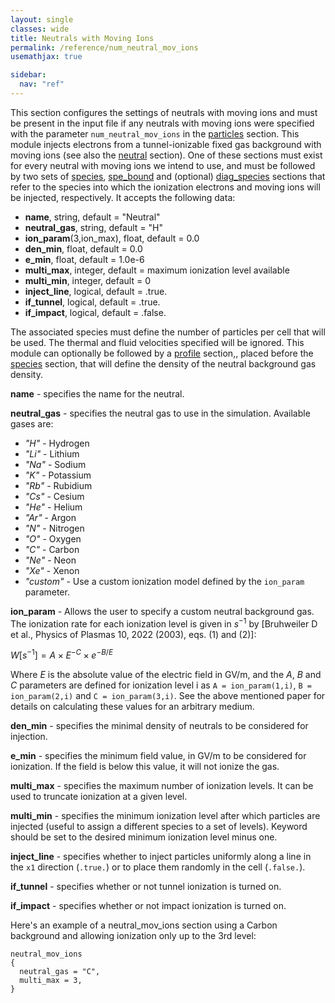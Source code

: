 ```yaml
---
layout: single
classes: wide
title: Neutrals with Moving Ions
permalink: /reference/num_neutral_mov_ions
usemathjax: true

sidebar:
  nav: "ref"
---
```


This section configures the settings of neutrals with moving ions and must be
present in the input file if any neutrals with moving ions were
specified with the parameter `num_neutral_mov_ions` in the [particles](Particles.md)
section. This module injects electrons from a tunnel-ionizable fixed gas
background with moving ions (see also the [neutral](Neutrals.md) section). One of these
sections must exist for every neutral with moving ions we intend to use,
and must be followed by two sets of [species](Species.md), [spe_bound](Species_Boundary.md) and (optional)
[diag_species](Species_Diagnostics.md) sections that refer to the species into which the ionization electrons
and moving ions will be injected, respectively. It accepts the following data:

- **name**, string, default = "Neutral"
- **neutral_gas**, string, default = "H"
- **ion_param**(3,ion_max), float, default = 0.0
- **den_min**, float, default = 0.0
- **e_min**, float, default = 1.0e-6
- **multi_max**, integer, default = maximum ionization level available
- **multi_min**, integer, default = 0
- **inject_line**, logical, default = .true.
- **if_tunnel**, logical, default = .true.
- **if_impact**, logical, default = .false.

The associated species must define the number of particles per cell that
will be used. The thermal and fluid velocities specified will be
ignored. This module can optionally be followed by a [profile](Profile.md) section,, placed before the [species](Species.md)
section, that will define the density of the neutral background gas
density.

**name** - specifies the name for the neutral.

**neutral_gas** - specifies the neutral gas to use in the simulation.
Available gases are:

- *"H"* - Hydrogen
- *"Li"* - Lithium
- *"Na"* - Sodium
- *"K"* - Potassium
- *"Rb"* - Rubidium
- *"Cs"* - Cesium
- *"He"* - Helium
- *"Ar"* - Argon
- *"N"* - Nitrogen
- *"O"* - Oxygen
- *"C"* - Carbon
- *"Ne"* - Neon
- *"Xe"* - Xenon
- *"custom"* - Use a custom ionization model defined by the `ion_param`
  parameter.

**ion_param** - Allows the user to specify a custom neutral background
gas. The ionization rate for each ionization level is given in $s^{-1}$
by \[Bruhweiler D et al., Physics of Plasmas 10, 2022 (2003), eqs. (1)
and (2)\]:

$W[s^{-1}] = A \times E^{-C} \times e^{-B/E}$

Where $E$ is the absolute value of the electric field in GV/m, and the
$A$, $B$ and $C$ parameters are defined for ionization level i as `A =
ion_param(1,i)`, `B = ion_param(2,i)` and `C = ion_param(3,i)`. See the
above mentioned paper for details on calculating these values for an
arbitrary medium.

**den_min** - specifies the minimal density of neutrals to be considered
for injection.

**e_min** - specifies the minimum field value, in GV/m to be considered
for ionization. If the field is below this value, it will not ionize the
gas.

**multi_max** - specifies the maximum number of ionization levels. It can
be used to truncate ionization at a given level.

**multi_min** - specifies the minimum ionization level after which
particles are injected (useful to assign a different species to a set of
levels).  Keyword should be set to the desired minimum ionization level
minus one.

**inject_line** - specifies whether to inject particles uniformly along a
line in the `x1` direction (`.true.`) or to place them randomly in the cell
(`.false.`).

**if_tunnel** - specifies whether or not tunnel ionization is turned on.

**if_impact** - specifies whether or not impact ionization is turned on.

Here's an example of a neutral_mov_ions section using a Carbon
background and allowing ionization only up to the 3rd level:

```text
neutral_mov_ions
{
  neutral_gas = "C",
  multi_max = 3,
}
```
